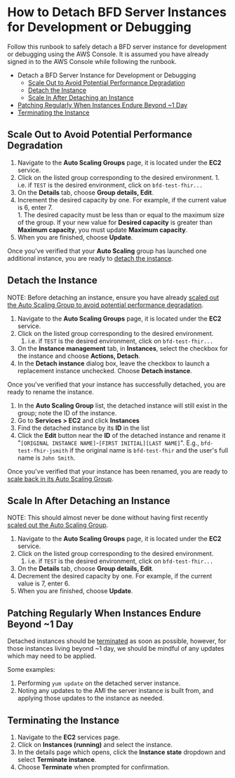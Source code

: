 # How to Detach BFD Server Instances for Development or Debugging

Follow this runbook to safely detach a BFD server instance for development or debugging using the AWS Console. It is assumed you have already signed in to the AWS Console while following the runbook.

- Detach a BFD Server Instance for Development or Debugging
  - [Scale Out to Avoid Potential Performance Degradation](#scale-out-to-avoid-potential-performance-degradation)
  - [Detach the Instance](#detach-the-instance)
  - [Scale In After Detaching an Instance](#scale-in-after-detaching-an-instance)
- [Patching Regularly When Instances Endure Beyond ~1 Day](#patching-regularly-when-instances-endure-beyond-1-day)
- [Terminating the Instance](#terminating-the-instance)

## Scale Out to Avoid Potential Performance Degradation

  1. Navigate to the **Auto Scaling Groups** page, it is located under the **EC2** service.
  1. Click on the listed group corresponding to the desired environment.
    1. i.e. if `TEST` is the desired environment, click on `bfd-test-fhir...`
  1. On the **Details** tab, choose **Group details, Edit**.
  1. Increment the desired capacity by one. For example, if the current value is 6, enter 7.  
    1. The desired capacity must be less than or equal to the maximum size of the group. If your new value for **Desired capacity** is greater than **Maximum capacity**, you must update **Maximum capacity**.
  1. When you are finished, choose **Update**.

Once you've verified that your **Auto Scaling** group has launched one additional instance, you are ready to [detach the instance](#detach-the-instance).

## Detach the Instance

NOTE: Before detaching an instance, ensure you have already [scaled out the Auto Scaling Group to avoid potential performance degradation](#scale-out-to-avoid-potential-performance-degradation).

1. Navigate to the **Auto Scaling Groups** page, it is located under the **EC2** service.
1. Click on the listed group corresponding to the desired environment.
      1. i.e. if `TEST` is the desired environment, click on `bfd-test-fhir...`
1. On the **Instance management** tab, in **Instances**, select the checkbox for the instance and choose **Actions, Detach**.
1. In the **Detach instance** dialog box, leave the checkbox to launch a replacement instance unchecked. Choose **Detach instance**.

Once you've verified that your instance has successfully detached, you are ready to rename the instance.

1. In the **Auto Scaling Group** list, the detached instance will still exist in the group; note the ID of the instance.
1. Go to **Services > EC2** and click **Instances**
1. Find the detached instance by its **ID** in the list
1. Click the **Edit** button near the **ID** of the detached instance and rename it "`[ORIGINAL INSTANCE NAME]`-`[FIRST INITIAL][LAST NAME]`". E.g., `bfd-test-fhir-jsmith` if the original name is `bfd-test-fhir` and the user's full name is `John Smith`.

Once you've verified that your instance has been renamed, you are ready to [scale back in its Auto Scaling Group](#scale-in-after-detaching-an-instance).

## Scale In After Detaching an Instance

NOTE: This should almost never be done without having first recently [scaled out the Auto Scaling Group](#scale-out-to-avoid-potential-performance-degradation).

1. Navigate to the **Auto Scaling Groups** page, it is located under the **EC2** service.
1. Click on the listed group corresponding to the desired environment.
    1. i.e. if `TEST` is the desired environment, click on `bfd-test-fhir...`
1. On the **Details** tab, choose **Group details, Edit**.
1. Decrement the desired capacity by one. For example, if the current value is 7, enter 6.
1. When you are finished, choose **Update**.

## Patching Regularly When Instances Endure Beyond ~1 Day

Detached instances should be [terminated](#terminating-the-instance) as soon as possible, however, for those instances living beyond ~1 day, we should be mindful of any updates which may need to be applied. 

Some examples:

1. Performing `yum update` on the detached server instance.
1. Noting any updates to the AMI the server instance is built from, and applying those updates to the instance as needed.

## Terminating the Instance

1. Navigate to the **EC2** services page.
1. Click on **Instances (running)** and select the instance.
1. In the details page which opens, click the **Instance state** dropdown and select **Terminate instance**.
1. Choose **Terminate** when prompted for confirmation.
